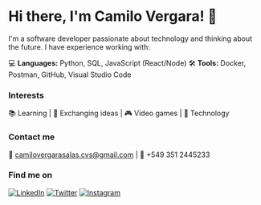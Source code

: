 # Hi there, I'm Camilo Vergara! 👋

I'm a software developer passionate about technology and thinking about the future. I have experience working with:

💻 **Languages:** Python, SQL, JavaScript (React/Node)
🛠️ **Tools:** Docker, Postman, GitHub, Visual Studio Code

### Interests

📚 Learning | 💬 Exchanging ideas | 🎮 Video games | 🚀 Technology

### Contact me

📧 camilovergarasalas.cvs@gmail.com | 📱 +549 351 2445233

### Find me on

[![LinkedIn](https://img.shields.io/badge/LinkedIn-Camilo%20Vergara-blue?style=flat-square&logo=linkedin&labelColor=blue&link=https://www.linkedin.com/in/camilo-vs/)](https://www.linkedin.com/in/camilo-vs/)
[![Twitter](https://img.shields.io/badge/Twitter-MrChrov-blue?style=flat-square&logo=twitter&labelColor=blue&link=https://twitter.com/MrChrov)](https://twitter.com/MrChrov)
[![Instagram](https://img.shields.io/badge/Instagram-camilo__evs-blue?style=flat-square&logo=instagram&labelColor=blue&link=https://www.instagram.com/camilo_evs/)](https://www.instagram.com/camilo_evs/)
